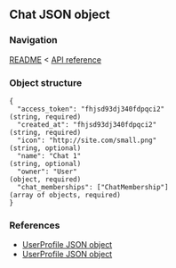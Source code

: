 ## Chat JSON object

### Navigation
[README](../../README.md)
<
[API reference](../api_reference.md)

### Object structure
```
{
  "access_token": "fhjsd93dj340fdpqci2"                                         (string, required)
  "created_at": "fhjsd93dj340fdpqci2"                                           (string, required)
  "icon": "http://site.com/small.png"                                           (string, optional)
  "name": "Chat 1"                                                              (string, optional)
  "owner": "User"                                                               (object, required)
  "chat_memberships": ["ChatMembership"]                                        (array of objects, required)
}
```

### References
- [UserProfile JSON object](./user_profile.md)
- [UserProfile JSON object](./chat_membership.md)
